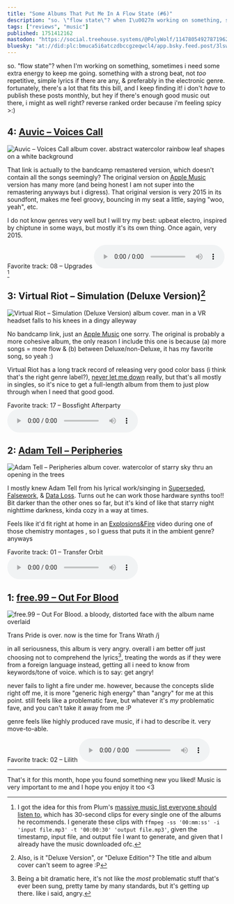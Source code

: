 ```yaml
---
title: "Some Albums That Put Me In A Flow State (#6)"
description: "so. \"flow state\"? when I\u0027m working on something, sometimes i need some extra energy to keep me going. something with a strong beat, not _..."
tags: ["reviews", "music"]
published: 1751412162
mastodon: "https://social.treehouse.systems/@PolyWolf/114780549278719621"
bluesky: "at://did:plc:bmuca5i6atczdbccgzeqwcl4/app.bsky.feed.post/3lswtqrawp22p"
---
```


so. "flow state"? when I'm working on something, sometimes i need some extra energy to keep me going. something with a strong beat, not _too_ repetitive, simple lyrics if there are any, & preferably in the electronic genre. fortunately, there's a lot that fits this bill, and I keep finding it! i don't _have_ to publish these posts monthly, but hey if there's enough good music out there, i might as well right? reverse ranked order because i'm feeling spicy >:)

## 4: [Auvic – Voices Call](https://auvicmusic.bandcamp.com/album/voices-call-remastered)

![Auvic – Voices Call album cover. abstract watercolor rainbow leaf shapes on a white background](<https://static.wolfgirl.dev/polywolf/blog/0197b826-9f36-755a-bc29-f43e1627f9f9/voices_call.webp>)

That link is actually to the bandcamp remastered version, which doesn't contain all the songs seemingly? The original version on [Apple Music](https://music.apple.com/us/library/albums/l.grUydjq) version has many more (and being honest I am not super into the remastering anyways but i digress). That original version is very 2015 in its soundfont, makes me feel groovy, bouncing in my seat a little, saying "woo, yeah", etc.

I do not know genres very well but I will try my best: upbeat electro, inspired by chiptune in some ways, but mostly it's its own thing. Once again, very 2015.

Favorite track: 08 – Upgrades <audio controls src="https://static.wolfgirl.dev/polywolf/blog/0197b826-9f36-755a-bc29-f43e1627f9f9/Upgrades.mp3"></audio>[^1]

## 3: Virtual Riot – Simulation (Deluxe Version)[^2]

![Virtual Riot – Simulation (Deluxe Version) album cover. man in a VR headset falls to his knees in a dingy alleyway](<https://static.wolfgirl.dev/polywolf/blog/0197b826-9f36-755a-bc29-f43e1627f9f9/simluation_deluxe_edition.jpg>)

No bandcamp link, just an [Apple Music](https://music.apple.com/us/library/albums/l.UMB2rW3) one sorry. The original is probably a more cohesive album, the only reason I include this one is because (a) more songs = more flow & (b) between Deluxe/non-Deluxe, it has my favorite song, so yeah :)

Virtual Riot has a long track record of releasing very good color bass (i think that's the right genre label?), [never let me down](https://soundcloud.com/dylantallchief/dylan-tallchief-crow-always-let-you-stop-virtual-riot-tribute) really, but that's all mostly in singles, so it's nice to get a full-length album from them to just plow through when I need that good good.

Favorite track: 17 – Bossfight Afterparty <audio controls src="https://static.wolfgirl.dev/polywolf/blog/0197bb3b-6df8-7ddb-b58d-b25685756593/Bossfight_Afterparty.mp3"></audio>

## 2: [Adam Tell – Peripheries](https://adamtellmusic.bandcamp.com/album/peripheries)

![Adam Tell – Peripheries album cover. watercolor of starry sky thru an opening in the trees](<https://static.wolfgirl.dev/polywolf/blog/0197b826-9f36-755a-bc29-f43e1627f9f9/peripheries.jpg>)

I mostly knew Adam Tell from his lyrical work/singing in [Superseded](https://music.apple.com/us/song/superseded/1171244991), [Falsework](https://adamtellmusic.bandcamp.com/album/falsework), & [Data Loss](https://jkuch.bandcamp.com/track/jkuch-adam-tell-data-loss). Turns out he can work those hardware synths too!! Bit darker than the other ones so far, but it's kind of like that starry night nighttime darkness, kinda cozy in a way at times.

Feels like it'd fit right at home in an [Explosions&Fire](https://www.youtube.com/@ExplosionsAndFire/videos) video during one of those chemistry montages , so I guess that puts it in the ambient genre? anyways

Favorite track: 01 – Transfer Orbit <audio controls src="https://static.wolfgirl.dev/polywolf/blog/0197bb3b-6df8-7ddb-b58d-b25685756593/Transfer_Orbit.mp3"></audio>

## 1: [free.99 – Out For Blood](https://xfree99x.bandcamp.com/album/out-for-blood)

![free.99 – Out For Blood. a bloody, distorted face with the album name overlaid](<https://static.wolfgirl.dev/polywolf/blog/0197b826-9f36-755a-bc29-f43e1627f9f9/out_for_blood.jpg>)

Trans Pride is over. now is the time for Trans Wrath /j

in all seriousness, this album is very angry. overall i am better off just choosing not to comprehend the lyrics[^3], treating the words as if they were from a foreign language instead, getting all i need to know from keywords/tone of voice. which is to say: get angry!

never fails to light a fire under me. however, because the concepts slide right off me, it is more "generic high energy" than "angry" for me at this point. still feels like a problematic fave, but whatever it's _my_ problematic fave, and you can't take it away from me :P

genre feels like highly produced rave music, if i had to describe it. very move-to-able.

Favorite track: 02 – Lilith <audio controls src="https://static.wolfgirl.dev/polywolf/blog/0197b826-9f36-755a-bc29-f43e1627f9f9/Lilith.mp3"></audio>

---

That's it for this month, hope you found something new you liked! Music is very important to me and I hope you enjoy it too <3

[^1]: I got the idea for this from Plum's [massive music list everyone should listen to](https://www.plumpan.net/main-blog/plums-music-everyone-should-listen-to), which has 30-second clips for every single one of the albums he recommends. I generate these clips with `ffmpeg -ss '00:mm:ss' -i 'input file.mp3' -t '00:00:30' 'output file.mp3'`, given the timestamp, input file, and output file I want to generate, and given that I already have the music downloaded ofc.
[^2]: Also, is it "Deluxe Version", or "Deluxe Edition"? The title and album cover can't seem to agree :P
[^3]: Being a bit dramatic here, it's not like the _most_ problematic stuff that's ever been sung, pretty tame by many standards, but it's getting up there. like i said, angry.